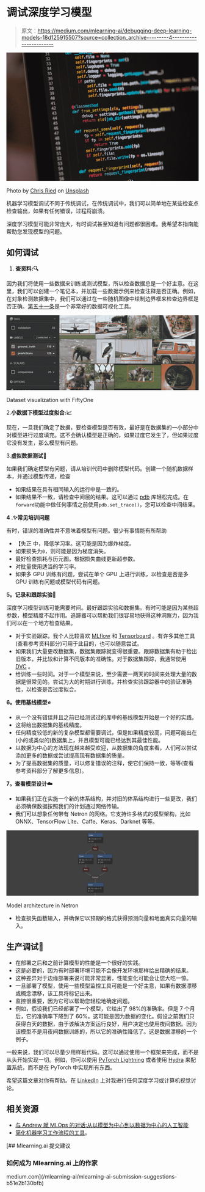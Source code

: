 # 调试深度学习模型

> 原文：<https://medium.com/mlearning-ai/debugging-deep-learning-models-18d125915507?source=collection_archive---------4----------------------->

![](img/e4a760c4f31787eb62a7cd4adef701c9.png)

Photo by [Chris Ried](https://unsplash.com/@cdr6934?utm_source=medium&utm_medium=referral) on [Unsplash](https://unsplash.com?utm_source=medium&utm_medium=referral)

机器学习模型调试不同于传统调试，在传统调试中，我们可以简单地在某些检查点检查输出，如果有任何错误，过程将崩溃。

深度学习模型可能非常庞大，有时调试甚至知道有问题都很困难。我希望本指南能帮助您发现模型的问题。

## 如何调试

1.  **查资料:🔍**

因为我们将使用一些数据来训练或测试模型，所以检查数据总是一个好主意。在这里，我们可以创建一个笔记本，并加载一些数据示例来检查注释是否正确。例如，在对象检测数据集中，我们可以通过在一些随机图像中绘制边界框来检查边界框是否正确。[第五十一条](https://github.com/voxel51/fiftyone)是一个非常好的数据可视化工具。

![](img/55c208f3871782120e44548a28d0cd3d.png)

Dataset visualization with FiftyOne

2.**小数据下模型过度拟合:📈**

现在，一旦我们确定了数据，要检查模型是否有效，最好是在数据集的一小部分中对模型进行过度填充。这不会确认模型是正确的，如果过度它发生了，但如果过度它没有发生，那么模型有问题。

3.**虚拟数据测试💎**

如果我们确定模型有问题，请从培训代码中删除模型代码。创建一个随机数据样本，并通过模型传递，检查

*   如果结果在具有相同输入的运行中是一致的。
*   如果结果不一致，请检查中间层的结果。这可以通过 [pdb](https://docs.python.org/3/library/pdb.html) 库轻松完成。在`forward`功能中做任何事情之前使用`pdb.set_trace()`，您可以检查中间结果。

**4 .✨常见培训问题**

有时，错误的准确性并不意味着模型有问题。很少有事情能有所帮助

*   【失正 中，降低学习率。这可能是因为爆炸梯度。
*   如果损失为`0`，则可能是因为梯度消失。
*   最好检查损耗与历元图。根据损失曲线更新超参数。
*   对批量使用适当的学习率。
*   如果多 GPU 训练有问题，尝试在单个 GPU 上进行训练，以检查是否是多 GPU 训练有问题或模型代码有问题。

**5。记录和跟踪实验📃**

深度学习模型训练可能需要时间。最好跟踪实验和数据集。有时可能是因为某些超参数，模型精度不起作用。追踪器可以帮助我们很容易地获得这种洞察力，因为我们可以在一个地方检查结果。

*   对于实验跟踪，我个人比较喜欢 [MLflow](https://github.com/mlflow/mlflow) 和 [Tensorboard](https://github.com/tensorflow/tensorboard) 。有许多其他工具(查看参考资料部分)可用于此目的，也可以随意尝试。
*   如果我们大量更改数据集，数据集跟踪就变得很重要。跟踪数据集有助于检出旧版本，并比较和计算不同版本的准确性。对于数据集跟踪，我通常使用 [DVC](https://github.com/iterative/dvc) 。
*   给训练一些时间。对于一个模型来说，至少需要一两天的时间来处理大量的数据是很常见的。尝试为大的时期进行训练，并检查实验跟踪器中的验证准确性，以检查是否过度拟合。

**6。使用基线模型⭐️**

*   从一个没有错误并且之前已经测试过的库中的基线模型开始是一个好的实践。
*   这将给出数据集的基线精度。
*   任何精度较低的新的复杂模型都需要调试，但是如果精度较高，问题可能出在(小的或类似的)数据集上，并且模型可能已经达到其最佳性能。
*   以数据为中心的方法现在越来越受欢迎，从数据集的角度来看，人们可以尝试添加更多的数据或尝试提高现有数据集的质量。
*   为了提高数据集的质量，可以修复错误的注释，使它们保持一致，等等(查看参考资料部分了解更多信息)。

**7。查看模型设计☁️**

*   如果我们正在实施一个新的体系结构，并对旧的体系结构进行一些更改，我们必须确保数据按照我们的计划通过网络传输。
*   我们可以想象任何带有 Netron 的网络。它支持许多格式的模型架构，比如 ONNX、TensorFlow Lite、Caffe、Keras、Darknet 等等。

![](img/a2fe23da21a28d6e4b5febe8a13f76be.png)

Model architecture in Netron

*   检查损失函数输入，并确保它以预期的格式获得预测向量和地面真实向量的输入。

## 生产调试🏃

*   在部署之后和之前计算模型的性能是一个很好的实践。
*   这是必要的，因为有时部署环境可能不会像开发环境那样给出精确的结果。
*   这种差异对于边缘部署来说可能非常显著，性能变化可能会让您大吃一惊。
*   一旦部署了模型，使用一些模型监控工具可能是一个好主意，如果有数据漂移或概念漂移，该工具将标记出来。
*   监控很重要，因为它可以帮助您轻松地确定问题。
*   例如，假设我们已经部署了一个模型，它给出了 98%的准确率。但是 7 个月后，它的准确率下降到了 60%。这可能是因为数据的变化。假设之前我们只获得白天的数据，由于该解决方案运行良好，用户决定也使用夜间数据。因为该模型不是用夜间数据训练的，所以它的准确性降低了。这是数据漂移的一个例子。

一般来说，我们可以尽量少用样板代码。这可以通过使用一个框架来完成，而不是从头开始实现一切。例如，你可以使用 [PyTorch Lightning](https://www.pytorchlightning.ai/) 或者使用 [Hydra](https://hydra.cc/) 来配置系统，而不是在 PyTorch 中实现所有东西。

希望这篇文章对你有帮助。在 [LinkedIn](https://www.linkedin.com/in/mandalsouvik/) 上对我进行任何深度学习或计算机视觉讨论。

## 相关资源

*   [与 Andrew 就 MLOps 的对话:从以模型为中心到以数据为中心的人工智能](https://www.youtube.com/watch?v=06-AZXmwHjo)
*   [简化机器学习工作流程的工具](https://mlops.toys/)。

[](/mlearning-ai/mlearning-ai-submission-suggestions-b51e2b130bfb) [## Mlearning.ai 提交建议

### 如何成为 Mlearning.ai 上的作家

medium.com](/mlearning-ai/mlearning-ai-submission-suggestions-b51e2b130bfb)